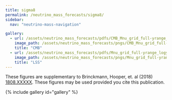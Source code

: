 ```yaml
---
title: sigma8
permalink: /neutrino_mass_forecasts/sigma8/
sidebar:
  nav: "neutrino-mass-navigation"

gallery:
  - url: /assets/neutrino_mass_forecasts/pdfs/CMB_Mnu_grid_full-yrange_logy_sigma8.pdf
    image_path: /assets/neutrino_mass_forecasts/pngs/CMB_Mnu_grid_full-yrange_logy_sigma8.png
    title: "CMB"
  - url: /assets/neutrino_mass_forecasts/pdfs/Mnu_grid_full-yrange_logy_sigma8.pdf
    image_path: /assets/neutrino_mass_forecasts/pngs/Mnu_grid_full-yrange_logy_sigma8.png
    title: "LSS"
---
```

These figures are supplementary to Brinckmann, Hooper, et. al (2018) [1808.XXXXX](https://arxiv.org/abs/1808.XXXXX). These figures may be used provided you cite this publication.

{% include gallery id="gallery" %}
